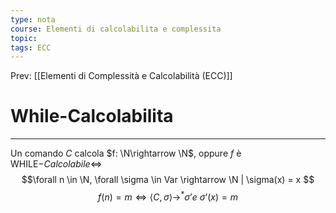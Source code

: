 ```yaml
---
type: nota
course: Elementi di calcolabilita e complessita
topic: 
tags: ECC
---
```


Prev: [[Elementi di Complessità e Calcolabilità (ECC)]]

# While-Calcolabilita
---

Un comando $C$ calcola $f: \N\rightarrow \N$, oppure $f$ è WHILE$-Calcolabile \iff$ 
$$\forall n \in \N, \forall \sigma \in Var \rightarrow \N | \sigma(x) = x $$
$$f(n)=m \iff \langle C,\sigma\rangle \rightarrow^*\sigma’ e \ \sigma’(x)=m  $$ 